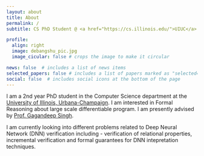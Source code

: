 ```yaml
---
layout: about
title: About
permalink: /
subtitle: CS PhD Student @ <a href="https://cs.illinois.edu/">UIUC</a>

profile:
  align: right
  image: debangshu_pic.jpg
  image_cicular: false # crops the image to make it circular

news: false  # includes a list of news items
selected_papers: false # includes a list of papers marked as "selected={true}"
social: false  # includes social icons at the bottom of the page
---
```


I am a 2nd year PhD student in the Computer Science department at the [University of Illinois, Urbana-Champaign](https://cs.illinois.edu/). I am interested in Formal Reasoning about large scale differentiable program. I am presently advised by [Prof. Gagandeep Singh](https://ggndpsngh.github.io/). 

I am currently looking into different problems related to Deep Neural Network (DNN) verification including - verification of relational properties, incremental verification and formal guarantees for DNN intepretation techniques.  